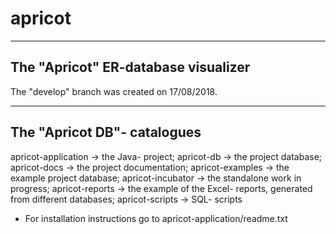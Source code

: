 # apricot
------------------------------------
The "Apricot" ER-database visualizer
------------------------------------

The "develop" branch was created on 17/08/2018.

----------
The "Apricot DB"- catalogues
----------
apricot-application -> the Java- project;
apricot-db -> the project database;
apricot-docs -> the project documentation;
apricot-examples -> the example project database;
apricot-incubator -> the standalone work in progress;
apricot-reports -> the example of the Excel- reports, generated from different databases;
apricot-scripts -> SQL- scripts

* For installation instructions go to apricot-application/readme.txt





